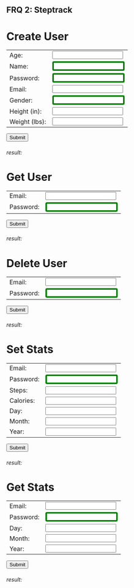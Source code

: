 ## FRQ 2: Steptrack

# Create User
<form action="https://csa-backend.rohanj.dev/api/steptrack1/createPerson" method="post" id="form">
  <table>
    <tr>
      <td>Age:</td>
      <td><input type="number" name="age" required></td>
    </tr>
    <tr>
      <td>Name:</td>
      <td><input type="text" name="name" required></td>
    </tr>
    <tr>
      <td>Password:</td>
      <td><input type="text" name="password" required></td>
    </tr>
    <tr>
      <td>Email:</td>
      <td><input type="email" name="email" required></td>
    </tr>
    <tr>
      <td>Gender:</td>
      <td><input type="text" name="gender" required></td>
    </tr>
    <tr>
      <td>Height (in):</td>
      <td><input type="number" name="heightIn" required></td>
    </tr>
    <tr>
      <td>Weight (lbs):</td>
      <td><input type="number" name="weightLbs" required></td>
    </tr>
  </table>
  <input type="submit" value="Submit">
</form>

<h6>result: </h6>
<p id="result"></P>

# Get User
<form action="https://csa-backend.rohanj.dev/api/steptrack1/getUser" method="post" id="formGetUser">
  <table>
    <tr>
      <td>Email:</td>
      <td><input type="email" name="email" required></td>
    </tr>
    <tr>
      <td>Password:</td>
      <td><input type="text" name="password" required></td>
    </tr>
  </table>
  <input type="submit" value="Submit">
</form>

<h6>result: </h6>
<div id="resultGetUser"></div>

# Delete User
<form action="https://csa-backend.rohanj.dev/api/steptrack1/deletePerson" method="delete" id="formDeletePerson">
  <table>
    <tr>
      <td>Email:</td>
      <td><input type="email" name="email" required></td>
    </tr>
    <tr>
      <td>Password:</td>
      <td><input type="text" name="password" required></td>
    </tr>
  </table>
  <input type="submit" value="Submit">
</form>

<h6>result: </h6>
<p id="resultDeletePerson"></p>


# Set Stats
<form action="https://csa-backend.rohanj.dev/api/steptrack1/setStats" method="post" id="formSetStats">
  <table>
    <tr>
      <td>Email:</td>
      <td><input type="email" name="email" required></td>
    </tr>
    <tr>
      <td>Password:</td>
      <td><input type="text" name="password" required></td>
    </tr>
    <tr>
      <td>Steps:</td>
      <td><input type="number" name="steps" required></td>
    </tr>
    <tr>
      <td>Calories:</td>
      <td><input type="number" name="calories" required></td>
    </tr>
    <tr>
      <td>Day:</td>
      <td><input type="number" name="day" required></td>
    </tr>
    <tr>
      <td>Month:</td>
      <td><input type="number" name="month" required></td>
    </tr>
    <tr>
      <td>Year:</td>
      <td><input type="number" name="year" required></td>
    </tr>
  </table>
  <input type="submit" value="Submit">
</form>

<h6>result: </h6>
<div id="resultSetStats"></div>

# Get Stats
<form action="https://csa-backend.rohanj.dev/api/steptrack1/getStats" method="post" id="formGetStats">
  <table>
    <tr>
      <td>Email:</td>
      <td><input type="email" name="email" required></td>
    </tr>
    <tr>
      <td>Password:</td>
      <td><input type="text" name="password" required></td>
    </tr>
    <tr>
      <td>Day:</td>
      <td><input type="number" name="day" required></td>
    </tr>
    <tr>
      <td>Month:</td>
      <td><input type="number" name="month" required></td>
    </tr>
    <tr>
      <td>Year:</td>
      <td><input type="number" name="year" required></td>
    </tr>
  </table>
  <input type="submit" value="Submit">
</form>

<h6>result: </h6>
<div id="resultSetStats"></div>

<style>
.button {
  background-color: #4CAF50; /* Green */
  border: none;
  color: white;
  padding: 15px 32px;
  text-align: center;
  text-decoration: none;
  display: inline-block;
  font-size: 16px;
  margin: 4px 2px;
  cursor: pointer;
  -webkit-transition-duration: 0.4s; /* Safari */
  transition-duration: 0.4s;
}

  .button2:hover {
  box-shadow: 0 12px 16px 0 rgba(201,242,155),0 17px 50px 0 rgba(0,0,0,0.19)
}

input[type=text] {
  border: 4px solid green;
  border-radius: 4px;
}
.label {
  color: lime;
}

</style>

<script>
  function inputAsJson(id) {
    var form = document.getElementById(id)
      var obj = {};
        for (var i of Object.values(form.elements)) {
            if (i.type === "number") {
                obj[i.name] = i.valueAsNumber;
            } else {
                obj[i.name] = i.value;
            }
        }
        console.log(obj)
        return obj;
  }

// createUser
    var form = document.getElementById("form")
    form.onsubmit = (event) => {
        event.preventDefault();
        var obj = inputAsJson("form");

        var xhr = new XMLHttpRequest();
        xhr.open('POST', 'https://csa-backend.rohanj.dev/api/steptrack1/createPerson', true);
        xhr.setRequestHeader('Content-Type', 'application/json');
        xhr.onload = function () {
          if (xhr.status === 201) {
            // If the request was successful, create an HTML table with the response data
            var response = xhr.responseText;
            console.log(response);
            var result = document.getElementById("result");
            result.innerHTML = response;
          } else {
            // If the request was unsuccessful, display an error message
            alert('Request failed. Returned status of ' + xhr.status);
          }
        };
        xhr.send(JSON.stringify(obj));
    }

// getUser
    var getUser = document.getElementById("formGetUser")
    getUser.onsubmit = (event) => {
      event.preventDefault();
      var obj = inputAsJson("formGetUser");
      console.log(JSON.stringify(obj));
      var xhr = new XMLHttpRequest();
        xhr.open('POST', 'https://csa-backend.rohanj.dev/api/steptrack1/getPerson');
        xhr.setRequestHeader('Content-Type', 'application/json');
        xhr.onload = function () {
          if (xhr.status === 200) {
            var result = document.getElementById("resultGetUser");
            var response = JSON.parse(xhr.responseText);
            var table = '<table>';
            for (var key in response) {
              if (response.hasOwnProperty(key)) {
                table += '<tr><td>' + key + '</td><td>' + response[key] + '</td></tr>';
              }
            }
            table += '</table>';
            result.innerHTML = table;
          } else {
            // If the request was unsuccessful, display an error message
            console.log(xhr.status)
          }
        };
        xhr.send(JSON.stringify(obj));
    }

    // deleteUser
    var form = document.getElementById("formDeletePerson")
    form.onsubmit = (event) => {
        event.preventDefault();
        var obj = inputAsJson("formDeletePerson");

        var xhr = new XMLHttpRequest();
        xhr.open('DELETE', 'https://csa-backend.rohanj.dev/api/steptrack1/deletePerson', true);
        xhr.setRequestHeader('Content-Type', 'application/json');
        
        xhr.setRequestHeader('Access-Control-Allow-Methods', 'DELETE, POST');
        xhr.onload = function () {
          if (xhr.status === 200) {
            // If the request was successful, create an HTML table with the response data
            var response = xhr.responseText;
            console.log(response);
            var result = document.getElementById("resultDeletePerson");
            result.innerHTML = response;
          } else {
            // If the request was unsuccessful, display an error message
            alert('Request failed. Returned status of ' + xhr.status);
          }
        };
        xhr.send(JSON.stringify(obj));
    }

    // setStats
    var setStats = document.getElementById("formSetStats")
    setStats.onsubmit = (event) => {
        event.preventDefault();
        var obj = inputAsJson("formSetStats");
        console.log(JSON.stringify(obj));
        var xhr = new XMLHttpRequest();
        xhr.open('POST', 'https://csa-backend.rohanj.dev/api/steptrack1/setStats', true);
        xhr.setRequestHeader('Content-Type', 'application/json');
        xhr.onload = function () {
          if (xhr.status === 200) {
            // If the request was successful, create an HTML table with the response data
            var result = document.getElementById("resultSetStats");
            var response = JSON.parse(xhr.responseText);
            var table = '<table>';
            for (var key in response) {
              if (response.hasOwnProperty(key)) {
                table += '<tr><td>' + key + '</td><td>' + response[key] + '</td></tr>';
              }
            }
            table += '</table>';
            result.innerHTML = table;
          } else {
            // If the request was unsuccessful, display an error message
            alert('Request failed. Returned status of ' + xhr.status);
          }
        };
        xhr.send(JSON.stringify(obj));
    }

    // getStats
    var getStats = document.getElementById("formGetStats")
    getStats.onsubmit = (event) => {
        event.preventDefault();
        var obj = inputAsJson("formGetStats");
        console.log(JSON.stringify(obj));
        var xhr = new XMLHttpRequest();
        xhr.open('POST', 'https://csa-backend.rohanj.dev/api/steptrack1/getStats', true);
        xhr.setRequestHeader('Content-Type', 'application/json');
        xhr.onload = function () {
          if (xhr.status === 200) {
            // If the request was successful, create an HTML table with the response data
            var result = document.getElementById("resultGetStats");
            var response = JSON.parse(xhr.responseText);
            var table = '<table>';
            for (var key in response) {
              if (response.hasOwnProperty(key)) {
                table += '<tr><td>' + key + '</td><td>' + response[key] + '</td></tr>';
              }
            }
            table += '</table>';
            result.innerHTML = table;
          } else {
            // If the request was unsuccessful, display an error message
            alert('Request failed. Returned status of ' + xhr.status);
          }
        };
        xhr.send(JSON.stringify(obj));
    }
</script>